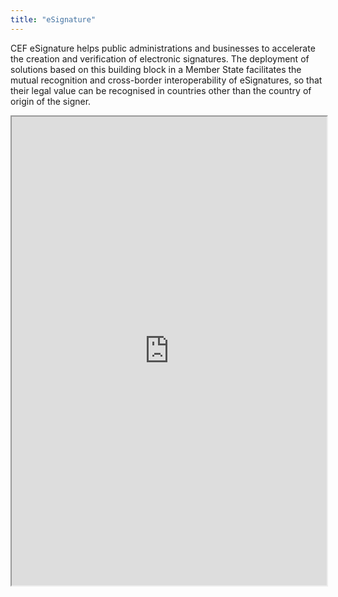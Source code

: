 ```yaml
---
title: "eSignature"
---
```


CEF eSignature helps public administrations and businesses to accelerate the creation and verification of electronic signatures. The deployment of solutions based on this building block in a Member State facilitates the mutual recognition and cross-border interoperability of eSignatures, so that their legal value can be recognised in countries other than the country of origin of the signer.

<iframe height="750" width="100%" src="https://ewelton.github.io/ktest/wiki.html#eSignature"></iframe>

